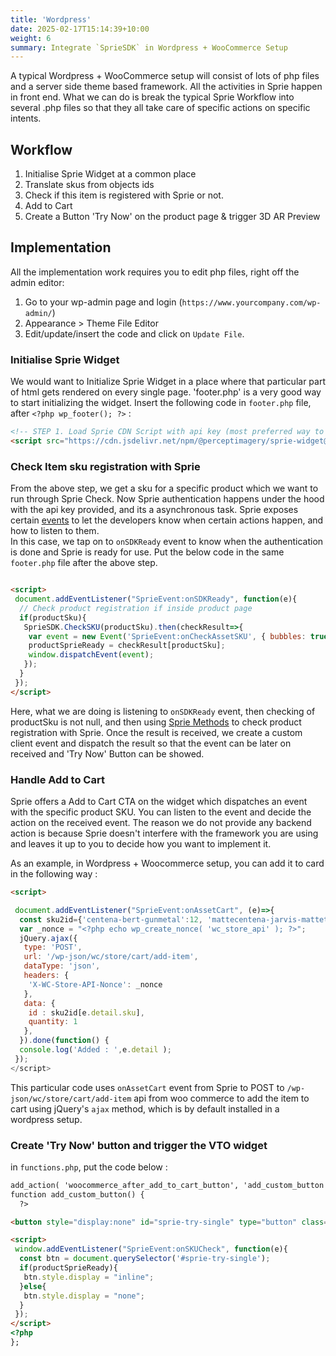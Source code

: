 ```yaml
---
title: 'Wordpress'
date: 2025-02-17T15:14:39+10:00
weight: 6
summary: Integrate `SprieSDK` in Wordpress + WooCommerce Setup
---
```


A typical Wordpress + WooCommerce setup will consist of lots of php files and a server side theme based framework. All the activities in Sprie happen in front end. What we can do is break the typical Sprie Workflow into several .php files so that they all take care of specific actions on specific intents.

## Workflow

1. Initialise Sprie Widget at a common place
2. Translate skus from objects ids
3. Check if this item is registered with Sprie or not.
4. Add to Cart
5. Create a Button 'Try Now' on the product page & trigger 3D AR Preview

## Implementation

All the implementation work requires you to edit php files, right off the admin editor:

1. Go to your wp-admin page and login (`https://www.yourcompany.com/wp-admin/`)
2. Appearance > Theme File Editor
3. Edit/update/insert the code and click on `Update File`.

### Initialise Sprie Widget

We would want to Initialize Sprie Widget in a place where that particular part of html gets rendered on every single page.
'footer.php' is a very good way to start initializing the widget.
Insert the following code in `footer.php` file, after `<?php wp_footer(); ?>` :

```HTML
<!-- STEP 1. Load Sprie CDN Script with api key (most preferred way to integrate )-->
<script src="https://cdn.jsdelivr.net/npm/@perceptimagery/sprie-widget@latest?apikey={apikey}"></script>
```

### Check Item sku registration with Sprie

From the above step, we get a sku for a specific product which we want to run through Sprie Check. Now Sprie authentication happens under the hood with the api key provided, and its a asynchronous task. Sprie exposes certain [events](https://docs.sprie.io/docs/events) to let the developers know when certain actions happen, and how to listen to them.  
In this case, we tap on to `onSDKReady` event to know when the authentication is done and Sprie is ready for use. Put the below code in the same `footer.php` file after the above step.

```HTML

<script>
 document.addEventListener("SprieEvent:onSDKReady", function(e){
  // Check product registration if inside product page
  if(productSku){
   SprieSDK.CheckSKU(productSku).then(checkResult=>{
    var event = new Event('SprieEvent:onCheckAssetSKU', { bubbles: true, cancelable: false });
    productSprieReady = checkResult[productSku];
    window.dispatchEvent(event);
   });
  }
 });
</script>

```

Here, what we are doing is listening to `onSDKReady` event, then checking of productSku is not null, and then using [Sprie Methods](https://docs.sprie.io/docs/methods) to check product registration with Sprie. Once the result is received, we create a custom client event and dispatch the result so that the event can be later on received and 'Try Now' Button can be showed.

### Handle Add to Cart

Sprie offers a Add to Cart CTA on the widget which dispatches an event with the specific product SKU. You can listen to the event and decide the action on the received event. The reason we do not provide any backend action is because Sprie doesn't interfere with the framework you are using and leaves it up to you to decide how you want to implement it.

As an example, in Wordpress + Woocommerce setup, you can add it to card in the following way :

```HTML
<script>

 document.addEventListener("SprieEvent:onAssetCart", (e)=>{
  const sku2id={'centena-bert-gunmetal':12, 'mattecentena-jarvis-mattetortoise': 14};
  var _nonce = "<?php echo wp_create_nonce( 'wc_store_api' ); ?>";
  jQuery.ajax({
   type: 'POST',
   url: '/wp-json/wc/store/cart/add-item',
   dataType: 'json',
   headers: {
    'X-WC-Store-API-Nonce': _nonce
   },
   data: {
    id : sku2id[e.detail.sku],
    quantity: 1
   },
  }).done(function() {
  console.log('Added : ',e.detail );
 });
</script>

```

This particular code uses `onAssetCart` event from Sprie to POST to `/wp-json/wc/store/cart/add-item` api from woo commerce to add the item to cart using jQuery's `ajax` method, which is by default installed in a wordpress setup.

### Create 'Try Now' button and trigger the VTO widget

in `functions.php`, put the code below :

```HTML
add_action( 'woocommerce_after_add_to_cart_button', 'add_custom_button', 10, 0 );
function add_custom_button() {
  ?>

<button style="display:none" id="sprie-try-single" type="button" class="btn-atc" onclick="SprieSDK.Load(productSku)" > Try Now</button>

<script>
 window.addEventListener("SprieEvent:onSKUCheck", function(e){
  const btn = document.querySelector('#sprie-try-single');
  if(productSprieReady){
   btn.style.display = "inline";
  }else{
   btn.style.display = "none";
  }
 });
</script>
<?php
};

```
